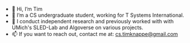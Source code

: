 - 👋 Hi, I’m Tim
- 👀 I’m a CS undergraduate student, working for T Systems International. 
- 🧪 I conduct independent research and previously worked with with UMich's SLED-Lab and Algoverse on various projects.
- 📫 If you want to reach out, contact me at: cs.timknappe@gmail.com
